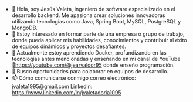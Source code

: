 - 👋 Hola, soy Jesús Valeta, ingeniero de software especializado en el desarrollo backend. Me apasiona crear soluciones innovadoras utilizando tecnologías como Java, Spring Boot, MySQL, PostgreSQL y MongoDB.
- 👀 Estoy interesado en formar parte de una empresa o grupo de trabajo, donde pueda aplicar mis habilidades, conocimientos y contribuir al éxito de equipos dinámicos y proyectos desafiantes.   
- 🌱 Actualmente estoy aprendiendo Docker, profundizando en las tecnologías antes mencionadas y enseñando en mi canal de YouTube 🔗https://youtube.com/@jearvaldor95 donde enseño programación.
- 💞️ Busco oportunidades para colaborar en equipos de desarrollo.
- 📫 Cómo comunicarse conmigo correo electrónico: jvaleta1995@gmail.com Linkedln: https://www.linkedin.com/in/jvaletadoria1095

<!---
Jearvaldor95/Jearvaldor95 is a ✨ special ✨ repository because its `README.md` (this file) appears on your GitHub profile.
You can click the Preview link to take a look at your changes.
--->
